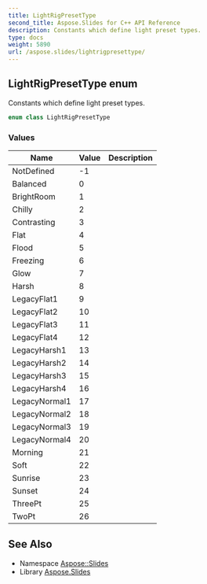 ```yaml
---
title: LightRigPresetType
second_title: Aspose.Slides for C++ API Reference
description: Constants which define light preset types.
type: docs
weight: 5890
url: /aspose.slides/lightrigpresettype/
---
```

## LightRigPresetType enum


Constants which define light preset types.

```cpp
enum class LightRigPresetType
```

### Values

| Name | Value | Description |
| --- | --- | --- |
| NotDefined | -1 |  |
| Balanced | 0 |  |
| BrightRoom | 1 |  |
| Chilly | 2 |  |
| Contrasting | 3 |  |
| Flat | 4 |  |
| Flood | 5 |  |
| Freezing | 6 |  |
| Glow | 7 |  |
| Harsh | 8 |  |
| LegacyFlat1 | 9 |  |
| LegacyFlat2 | 10 |  |
| LegacyFlat3 | 11 |  |
| LegacyFlat4 | 12 |  |
| LegacyHarsh1 | 13 |  |
| LegacyHarsh2 | 14 |  |
| LegacyHarsh3 | 15 |  |
| LegacyHarsh4 | 16 |  |
| LegacyNormal1 | 17 |  |
| LegacyNormal2 | 18 |  |
| LegacyNormal3 | 19 |  |
| LegacyNormal4 | 20 |  |
| Morning | 21 |  |
| Soft | 22 |  |
| Sunrise | 23 |  |
| Sunset | 24 |  |
| ThreePt | 25 |  |
| TwoPt | 26 |  |

## See Also

* Namespace [Aspose::Slides](../)
* Library [Aspose.Slides](../../)